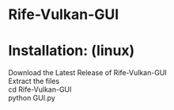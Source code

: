 # Rife-Vulkan-GUI
#
# Installation: (linux)
Download the Latest Release of Rife-Vulkan-GUI <br />
Extract the files <br />
cd Rife-Vulkan-GUI <br />
python GUI.py <br />
